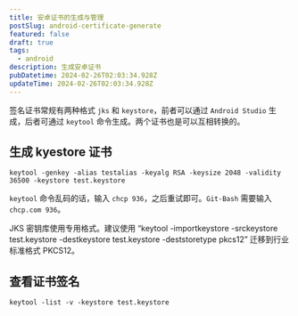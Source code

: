 ```yaml
---
title: 安卓证书的生成与管理
postSlug: android-certificate-generate
featured: false
draft: true
tags:
  - android
description: 生成安卓证书
pubDatetime: 2024-02-26T02:03:34.928Z
updateTime: 2024-02-26T02:03:34.928Z
---
```


签名证书常规有两种格式 `jks` 和 `keystore`，前者可以通过 `Android Studio` 生成，后者可通过 `keytool` 命令生成。两个证书也是可以互相转换的。

## 生成 kyestore 证书

```shell
keytool -genkey -alias testalias -keyalg RSA -keysize 2048 -validity 36500 -keystore test.keystore
```

`keytool` 命令乱码的话，输入 `chcp 936`，之后重试即可。`Git-Bash` 需要输入 `chcp.com 936`。

JKS 密钥库使用专用格式。建议使用 “keytool -importkeystore -srckeystore test.keystore -destkeystore test.keystore -deststoretype pkcs12” 迁移到行业标准格式 PKCS12。

## 查看证书签名

```shell
keytool -list -v -keystore test.keystore
```
